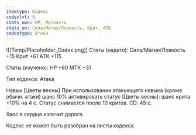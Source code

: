 ```yaml
---
itemtype: Кодекс
codexlvl: 6
stats_own: HP, Меткость
stats_on: Сила/Магия/Ловкость, Крит, АТК
codextype: Атака
---
```

![[Temp/Placeholder_Codex.png]]
Статы (надето):
Сила/Магия/Ловкость +15
Крит +61
АТК +115

Статы (изучено):
HP +60
МТК +31

Тип кодекса: Атака


Навык
[Цветы весны] При использовании атакующего навыка (кроме обычн. атаки) шанс 10% активировать статус [Цветы весны]: шанс крита +10% на 4 с. Статус снимается после 10 критов. CD: 45 с.

Хаос в сердце излечит дорога.

Кодекс не может быть разобран на листы кодекса.
